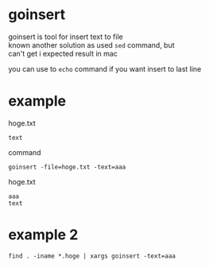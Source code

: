 # goinsert
goinsert is tool for insert text to file  
known another solution as used `sed` command, but  
can't get i expected result in mac  
  
you can use to `echo` command if you want insert  to last line  

# example
hoge.txt
````
text
````

command
````
goinsert -file=hoge.txt -text=aaa
````

hoge.txt
````
aaa
text
````

# example 2
````
find . -iname *.hoge | xargs goinsert -text=aaa
````